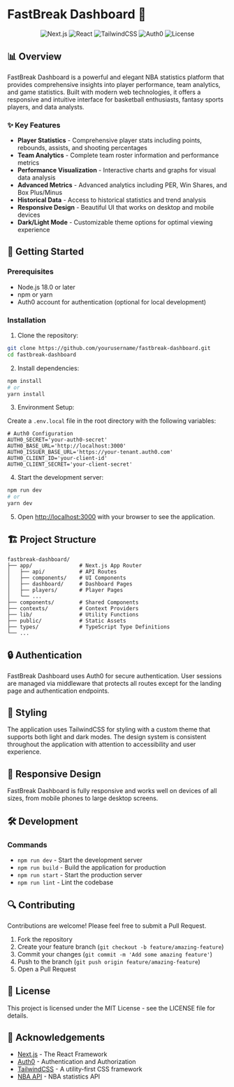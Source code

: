 # FastBreak Dashboard 🏀

<div align="center">
  <img src="https://img.shields.io/badge/Next.js-15.2.2-black" alt="Next.js">
  <img src="https://img.shields.io/badge/React-19.0.0-blue" alt="React">
  <img src="https://img.shields.io/badge/TailwindCSS-4.0-38B2AC" alt="TailwindCSS">
  <img src="https://img.shields.io/badge/Auth0-Authentication-orange" alt="Auth0">
  <img src="https://img.shields.io/badge/License-MIT-green" alt="License">
</div>

## 📊 Overview

FastBreak Dashboard is a powerful and elegant NBA statistics platform that provides comprehensive insights into player performance, team analytics, and game statistics. Built with modern web technologies, it offers a responsive and intuitive interface for basketball enthusiasts, fantasy sports players, and data analysts.

### ✨ Key Features

- **Player Statistics** - Comprehensive player stats including points, rebounds, assists, and shooting percentages
- **Team Analytics** - Complete team roster information and performance metrics
- **Performance Visualization** - Interactive charts and graphs for visual data analysis
- **Advanced Metrics** - Advanced analytics including PER, Win Shares, and Box Plus/Minus
- **Historical Data** - Access to historical statistics and trend analysis
- **Responsive Design** - Beautiful UI that works on desktop and mobile devices
- **Dark/Light Mode** - Customizable theme options for optimal viewing experience

## 🚀 Getting Started

### Prerequisites

- Node.js 18.0 or later
- npm or yarn
- Auth0 account for authentication (optional for local development)

### Installation

1. Clone the repository:

```bash
git clone https://github.com/yourusername/fastbreak-dashboard.git
cd fastbreak-dashboard
```

2. Install dependencies:

```bash
npm install
# or
yarn install
```

3. Environment Setup:

Create a `.env.local` file in the root directory with the following variables:

```
# Auth0 Configuration
AUTH0_SECRET='your-auth0-secret'
AUTH0_BASE_URL='http://localhost:3000'
AUTH0_ISSUER_BASE_URL='https://your-tenant.auth0.com'
AUTH0_CLIENT_ID='your-client-id'
AUTH0_CLIENT_SECRET='your-client-secret'
```

4. Start the development server:

```bash
npm run dev
# or
yarn dev
```

5. Open [http://localhost:3000](http://localhost:3000) with your browser to see the application.

## 🏗️ Project Structure

```
fastbreak-dashboard/
├── app/               # Next.js App Router
│   ├── api/           # API Routes
│   ├── components/    # UI Components
│   ├── dashboard/     # Dashboard Pages
│   ├── players/       # Player Pages
│   └── ...
├── components/        # Shared Components
├── contexts/          # Context Providers
├── lib/               # Utility Functions
├── public/            # Static Assets
├── types/             # TypeScript Type Definitions
└── ...
```

## 🔒 Authentication

FastBreak Dashboard uses Auth0 for secure authentication. User sessions are managed via middleware that protects all routes except for the landing page and authentication endpoints.

## 🎨 Styling

The application uses TailwindCSS for styling with a custom theme that supports both light and dark modes. The design system is consistent throughout the application with attention to accessibility and user experience.

## 📱 Responsive Design

FastBreak Dashboard is fully responsive and works well on devices of all sizes, from mobile phones to large desktop screens.

## 🛠️ Development

### Commands

- `npm run dev` - Start the development server
- `npm run build` - Build the application for production
- `npm run start` - Start the production server
- `npm run lint` - Lint the codebase

## 🔍 Contributing

Contributions are welcome! Please feel free to submit a Pull Request.

1. Fork the repository
2. Create your feature branch (`git checkout -b feature/amazing-feature`)
3. Commit your changes (`git commit -m 'Add some amazing feature'`)
4. Push to the branch (`git push origin feature/amazing-feature`)
5. Open a Pull Request

## 📄 License

This project is licensed under the MIT License - see the LICENSE file for details.

## 🙏 Acknowledgements

- [Next.js](https://nextjs.org/) - The React Framework
- [Auth0](https://auth0.com/) - Authentication and Authorization
- [TailwindCSS](https://tailwindcss.com/) - A utility-first CSS framework
- [NBA API](https://www.balldontlie.io/) - NBA statistics API
